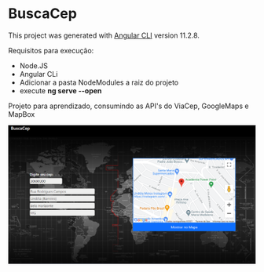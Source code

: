# BuscaCep

This project was generated with [Angular CLI](https://github.com/angular/angular-cli) version 11.2.8.

Requisitos para execução:
- Node.JS
- Angular CLi
- Adicionar a pasta NodeModules a raiz do projeto
- execute **ng serve --open**

Projeto para aprendizado, consumindo as API's do ViaCep, GoogleMaps e MapBox

<img src="https://github.com/viinioliveira/source_icons/blob/main/BuscaCep.PNG">

